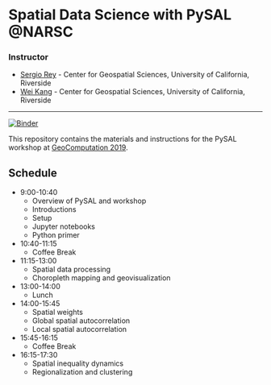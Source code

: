 # Spatial Data Science with PySAL @NARSC

### Instructor

- [Sergio Rey](http://sergerey.org) - Center for Geospatial Sciences, University of California, Riverside
- [Wei Kang](https://twitter.com/weikang9009) - Center for Geospatial Sciences, University of California, Riverside
 

---
[![Binder](https://mybinder.org/badge_logo.svg)](https://mybinder.org/v2/gh/sjsrey/pysalworkshop/2019-narsc)

This repository contains the materials and instructions for the PySAL workshop
at [GeoComputation
2019](http://www.narsc.org/newsite/wp-content/uploads/2019/06/pysal.pdf).


## Schedule


* 9:00-10:40
  * Overview of PySAL and workshop
  * Introductions
  * Setup
  * Jupyter notebooks
  * Python primer
* 10:40-11:15
  * Coffee Break
* 11:15-13:00
  * Spatial data processing
  * Choropleth mapping and geovisualization
* 13:00-14:00
  * Lunch
* 14:00-15:45
  * Spatial weights
  * Global spatial autocorrelation
  * Local spatial autocorrelation
* 15:45-16:15
  * Coffee Break  
* 16:15-17:30
  * Spatial inequality dynamics
  * Regionalization and clustering
  
